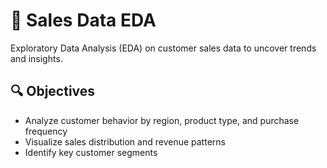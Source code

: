 # 🛒 Sales Data EDA

Exploratory Data Analysis (EDA) on customer sales data to uncover trends and insights.

## 🔍 Objectives
- Analyze customer behavior by region, product type, and purchase frequency
- Visualize sales distribution and revenue patterns
- Identify key customer segments
